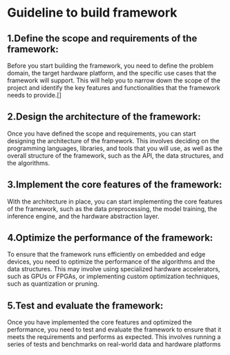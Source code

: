 # Guideline to build framework

## 1.Define the scope and requirements of the framework:

Before you start building the framework, you need to define the problem domain, the target hardware platform, and the specific use cases that the framework will support. This will help you to narrow down the scope of the project and identify the key features and functionalities that the framework needs to provide.[]

## 2.Design the architecture of the framework:

Once you have defined the scope and requirements, you can start designing the architecture of the framework. This involves deciding on the programming languages, libraries, and tools that you will use, as well as the overall structure of the framework, such as the API, the data structures, and the algorithms.

## 3.Implement the core features of the framework:

With the architecture in place, you can start implementing the core features of the framework, such as the data preprocessing, the model training, the inference engine, and the hardware abstraction layer.

## 4.Optimize the performance of the framework:

To ensure that the framework runs efficiently on embedded and edge devices, you need to optimize the performance of the algorithms and the data structures. This may involve using specialized hardware accelerators, such as GPUs or FPGAs, or implementing custom optimization techniques, such as quantization or pruning.

## 5.Test and evaluate the framework:

Once you have implemented the core features and optimized the performance, you need to test and evaluate the framework to ensure that it meets the requirements and performs as expected. This involves running a series of tests and benchmarks on real-world data and hardware platforms
